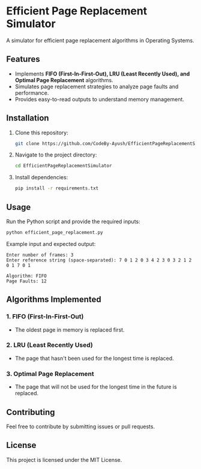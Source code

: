 # Efficient Page Replacement Simulator

A simulator for efficient page replacement algorithms in Operating Systems.

## Features
- Implements **FIFO (First-In-First-Out), LRU (Least Recently Used), and Optimal Page Replacement** algorithms.
- Simulates page replacement strategies to analyze page faults and performance.
- Provides easy-to-read outputs to understand memory management.

## Installation
1. Clone this repository:
   ```bash
   git clone https://github.com/CodeBy-Ayush/EfficientPageReplacementSimulator.git
   ```
2. Navigate to the project directory:
   ```bash
   cd EfficientPageReplacementSimulator
   ```
3. Install dependencies:
   ```bash
   pip install -r requirements.txt
   ```

## Usage
Run the Python script and provide the required inputs:
```bash
python efficient_page_replacement.py
```
Example input and expected output:
```
Enter number of frames: 3
Enter reference string (space-separated): 7 0 1 2 0 3 4 2 3 0 3 2 1 2 0 1 7 0 1

Algorithm: FIFO
Page Faults: 12
```

## Algorithms Implemented
### 1. FIFO (First-In-First-Out)
- The oldest page in memory is replaced first.

### 2. LRU (Least Recently Used)
- The page that hasn't been used for the longest time is replaced.

### 3. Optimal Page Replacement
- The page that will not be used for the longest time in the future is replaced.

## Contributing
Feel free to contribute by submitting issues or pull requests.

## License
This project is licensed under the MIT License.

